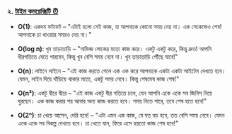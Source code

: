 ### ২. [টাইম কমপ্লেক্সিটি ⏰](algorithms/time-complexity.md)

- **O(1)**: একদম ফটাফট – "এটাই হলো সেই কাজ, যা আপনাকে কোনো সময় নেয় না। এক সেকেন্ডেও শেষ! আপনাকে চা খাওয়ার সময়ও দেয় না।"
  
- **O(log n)**: খুব তাড়াতাড়ি – "অভিজ্ঞ লোকের মতো কাজ করে। একটু একটু করে, কিন্তু দ্রুত! আপনি ধীরগতিতে যেতে পারবেন, কিন্তু খুব বেশি সময় নেবে না। খুব তাড়াতাড়ি পৌঁছে যাবে!"
  
- **O(n)**: লাইনে লাইনে – "এই কাজ করতে গেলে এক এক করে আপনাকে একটা একটা আইটেম দেখতে হবে। যেমন, লাইন দিয়ে দাঁড়িয়ে থাকার মতো, একটু সময় নেবে। কিন্তু শেষমেষ কাজ শেষ!"
  
- **O(n²)**: একটু ধীরে ধীরে – "এই কাজ একটু ধীর গতিতে চলে, যেন আপনি একে একে সব জিনিস নিয়ে ঘুরছেন। এক কাজ করার পর আবার অন্য কাজ করতে হবে। সময় নিতে পারে, তবে শেষ হতে হবে!"
  
- **O(2ⁿ)**: চা খেয়ে আসেন, দেরি হবে! – "এটা এমন এক কাজ, যে যত বড় হবে, তত বেশি সময় নেবে। যেমন একে একে সব বিকল্প দেখতে হবে। চা খেতে যান, ফিরে এসে হয়তো কাজ শেষ হবে!"
